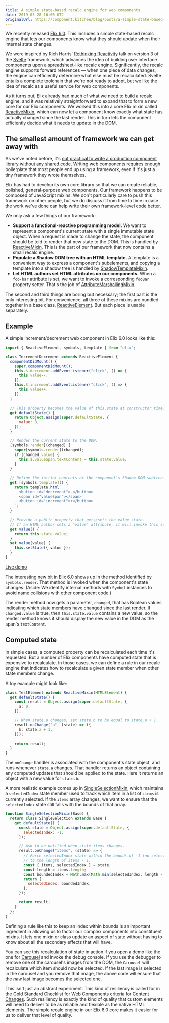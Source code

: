 ```yaml
---
title: A simple state-based recalc engine for web components
date: 2019-05-28 16:00 UTC
originalUrl: https://component.kitchen/blog/posts/a-simple-state-based-recalc-engine-for-web-components
---
```


We recently released [Elix 6.0](https://github.com/elix/elix/releases/tag/6.0.0). This includes a simple state-based recalc engine that lets our components know what they should update when their internal state changes.

We were inspired by Rich Harris' [Rethinking Reactivity](https://www.youtube.com/watch?v=AdNJ3fydeao) talk on version 3 of the [Svelte](https://svelte.dev/) framework, which advances the idea of building user interface components upon a spreadsheet-like recalc engine. Significantly, the recalc engine supports forward references — when one piece of data changes, the engine can efficiently determine what else must be recalculated. Svelte entails a complete toolchain that we're not ready to adopt, but we like the idea of recalc as a useful service for web components.

As it turns out, Elix already had much of what we need to build a recalc engine, and it was relatively straightforward to expand that to form a new core for our Elix components. We worked this into a core Elix mixin called [ReactiveMixin](https://component.kitchen/elix/ReactiveMixin), which can now let a component know exactly what state has actually changed since the last render. This in turn lets the component efficiently decide what it needs to update in the DOM.

## The smallest amount of framework we can get away with

As we've noted before, it's [not practical to write a production component library without any shared code](https://component.kitchen/blog/posts/nobody-writes-production-web-components-in-vanilla-js-so-using-a-framework-makes-total-sense). Writing web components requires enough boilerplate that most people end up using a framework, even if it's just a tiny framework they wrote themselves.

Elix has had to develop its own core library so that we can create reliable, polished, general-purpose web components. Our framework happens to be composed of JavaScript mixins. We don't particularly care to push this framework on other people, but we do discuss it from time to time in case the work we've done can help write their own framework-level code better.

We only ask a few things of our framework:

- **Support a functional-reactive programming model.** We want to represent a component's current state with a single immutable state object. When a request is made to change the state, the component should be told to render that new state to the DOM. This is handled by [ReactiveMixin](https://component.kitchen/elix/ReactiveMixin). This is the part of our framework that now contains a small recalc engine.
- **Populate a Shadow DOM tree with an HTML template.** A template is a convenient way to express a component's subelements, and copying a template into a shadow tree is handled by [ShadowTemplateMixin](https://component.kitchen/elix/ShadowTemplateMixin).
- **Let HTML authors set HTML attributes on our components.** When a `foo-bar` attribute is set, we want to invoke a corresponding `fooBar` property setter. That's the job of [AttributeMarshallingMixin](https://component.kitchen/elix/AttributeMarshallingMixin).

The second and third things are boring but necessary; the first part is the only interesting bit. For convenience, all three of these mixins are bundled together in a base class, [ReactiveElement](https://component.kitchen/elix/ReactiveElement). But each piece is usable separately.

## Example

A simple increment/decrement web component in Elix 6.0 looks like this:

```js
import { ReactiveElement, symbols, template } from "elix";

class IncrementDecrement extends ReactiveElement {
  componentDidMount() {
    super.componentDidMount();
    this.$.decrement.addEventListener("click", () => {
      this.value--;
    });
    this.$.increment.addEventListener("click", () => {
      this.value++;
    });
  }

  // This property becomes the value of this.state at constructor time.
  get defaultState() {
    return Object.assign(super.defaultState, {
      value: 0,
    });
  }

  // Render the current state to the DOM.
  [symbols.render](changed) {
    super[symbols.render](changed);
    if (changed.value) {
      this.$.valueSpan.textContent = this.state.value;
    }
  }

  // Define the initial contents of the component's Shadow DOM subtree.
  get [symbols.template]() {
    return template.html`
      <button id="decrement">-</button>
      <span id="valueSpan"></span>
      <button id="increment">+</button>
    `;
  }

  // Provide a public property that gets/sets the value state.
  // If an HTML author sets a "value" attribute, it will invoke this setter.
  get value() {
    return this.state.value;
  }
  set value(value) {
    this.setState({ value });
  }
}
```

[Live demo](https://component.kitchen/demos/reactiveElementExample.html)

The interesting new bit in Elix 6.0 shows up in the method identified by `symbols.render`. That method is invoked when the component's state changes. (Aside: We identify internal methods with `Symbol` instances to avoid name collisions with other component code.)

The render method now gets a parameter, `changed`, that has Boolean values indicating which state members have changed since the last render. If `changed.value` is true, then `this.state.value` contains a new value, so the render method knows it should display the new value in the DOM as the span's `textContent`.

## Computed state

In simple cases, a computed property can be recalculated each time it's requested. But a number of Elix components have computed state that is expensive to recalculate. In those cases, we can define a rule in our recalc engine that indicates how to recalculate a given state member when other state members change.

A toy example might look like:

```js
class TestElement extends ReactiveMixin(HTMLElement) {
  get defaultState() {
    const result = Object.assign(super.defaultState, {
      a: 0,
    });

    // When state.a changes, set state.b to be equal to state.a + 1
    result.onChange("a", (state) => ({
      b: state.a + 1,
    }));

    return result;
  }
}
```

The `onChange` handler is associated with the component's state object, and runs whenever `state.a` changes. That handler returns an object containing any computed updates that should be applied to the state. Here it returns an object with a new value for `state.b`.

A more realistic example comes up in [SingleSelectionMixin](https://component.kitchen/elix/SingleSelectionMixin), which maintains a `selectedIndex` state member used to track which item in a list of `items` is currently selected. If the `items` array changes, we want to ensure that the `selectedIndex` state still falls with the bounds of that array.

```js
function SingleSelectionMixin(Base) {
  return class SingleSelection extends Base {
    get defaultState() {
      const state = Object.assign(super.defaultState, {
        selectedIndex: -1,
      });

      // Ask to be notified when state.items changes.
      result.onChange("items", (state) => {
        // Force selectedIndex state within the bounds of -1 (no selection)
        // to the length of items - 1.
        const { items, selectedIndex } = state;
        const length = items.length;
        const boundedIndex = Math.max(Math.min(selectedIndex, length - 1), -1);
        return {
          selectedIndex: boundedIndex,
        };
      });

      return result;
    }
  };
}
```

Defining a rule like this to keep an index within bounds is an important ingredient in allowing us to factor our complex components into constituent mixins. It lets one mixin or class update an aspect of state without having to know about all the secondary effects that will have.

You can see this recalculation of state in action if you open a demo like the one for [Carousel](https://component.kitchen/demos/carousel.html) and invoke the debug console. If you use the debugger to remove one of the carousel's images from the DOM, the `Carousel` will recalculate which item should now be selected. If the last image is selected in the carousel and you remove that image, the above code will ensure that the _new_ last image becomes the selected one.

This isn't just an abstract experiment. This kind of resiliency is called for in the Gold Standard Checklist for Web Components criteria for [Content Changes](https://github.com/webcomponents/gold-standard/wiki/Content-Changes). Such resiliency is exactly the kind of quality that custom elements will need to deliver to be as reliable and flexible as the native HTML elements. The simple recalc engine in our Elix 6.0 core makes it easier for us to deliver that level of quality.
